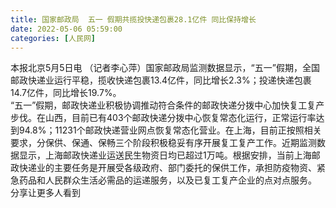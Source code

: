 ```yaml
---
title: 国家邮政局  五一 假期共揽投快递包裹28.1亿件 同比保持增长
date: 2022-05-06 05:59:00
categories: [人民网]
---
```

本报北京5月5日电  （记者李心萍）国家邮政局监测数据显示，“五一”假期，全国邮政快递业运行平稳，揽收快递包裹13.4亿件，同比增长2.3%；投递快递包裹14.7亿件，同比增长19.7%。  
“五一”假期，邮政快递业积极协调推动符合条件的邮政快递分拨中心加快复工复产步伐。在山西，目前已有403个邮政快递分拨中心恢复常态化运行，正常运行率达到94.8%；11231个邮政快递营业网点恢复常态化营业。在上海，目前正按照相关要求，分保供、保通、保畅三个阶段积极稳妥有序开展复工复产工作。近期监测数据显示，上海邮政快递业运送民生物资日均已超过1万吨。根据安排，当前上海邮政快递业的主要任务是开展受各级政府、部门委托的保供工作，承担防疫物资、紧急药品和人民群众生活必需品的运递服务，以及已复工复产企业的点对点服务。  
分享让更多人看到  
